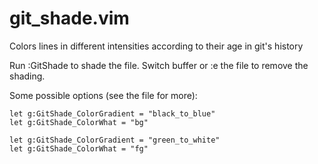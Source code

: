 git_shade.vim
=============

Colors lines in different intensities according to their age in git's history

Run :GitShade to shade the file.  Switch buffer or :e the file to remove the shading.

Some possible options (see the file for more):

    let g:GitShade_ColorGradient = "black_to_blue"
    let g:GitShade_ColorWhat = "bg"

    let g:GitShade_ColorGradient = "green_to_white"
    let g:GitShade_ColorWhat = "fg"

